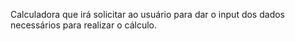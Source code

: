 Calculadora que irá solicitar ao usuário para dar o input dos dados necessários para realizar o cálculo.
